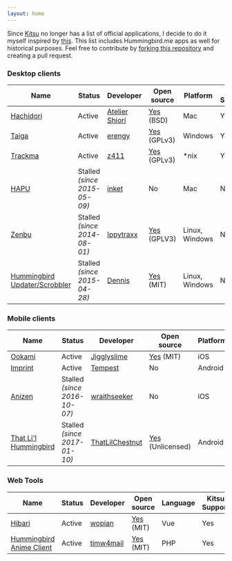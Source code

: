 ```yaml
---
layout: home
---
```

Since [Kitsu](https://kitsu.io) no longer has a list of official applications, I decide to do it myself inspired by [this](https://github.com/erengy/taiga/wiki/Third-party-applications-for-MyAnimeList). This list includes Hummingbird.me apps as well for historical purposes. Feel free to contribute by [forking this repository](https://github.com/Atelier-Shiori/Kitsu-Client-Comparison) and creating a pull request.

### Desktop clients

Name | Status | Developer | Open source | Platform | Kitsu Support
-----|--------|-----------|-------------|----------|--------------
[Hachidori](https://kitsu.io/groups/hachidori) | Active | [Atelier Shiori](http://hachidori.ateliershiori.moe) | [Yes](https://github.com/Atelier-Shiori/hachidori) (BSD) | Mac | Yes
[Taiga](https://kitsu.io/groups/taiga) | Active | [erengy](https://kitsu.io/users/erengy) | [Yes](https://github.com/erengy/taiga) (GPLv3) | Windows | Yes
[Trackma](https://forums.hummingbird.me/t/linux-trackma/19212) | Active | [z411](https://kitsu.io/users/z411) | [Yes](https://github.com/z411/trackma) (GPLv3) | *nix | Yes
[HAPU](https://forums.hummingbird.me/t/mac-hapu-scrobbler-app/56) | Stalled *(since 2015-05-09)* | [inket](https://kitsu.io/users/inket) | No | Mac | No
[Zenbu](https://forums.hummingbird.me/t/zenbu-development-log-deprecated/1583) | Stalled *(since 2014-08-01)* | [Ippytraxx](https://kitsu.io/users/Ippytraxx) | [Yes](https://bitbucket.org/Ippytraxx/zenbu/) (GPLV3) | Linux, Windows | No
[Hummingbird Updater/Scrobbler](https://forums.hummingbird.me/t/windows-hummingbird-updater-scrobbler-by-dennis/17333) | Stalled *(since 2015-04-28)* | [Dennis](https://kitsu.io/users/Dennis) | [Yes](https://github.com/tofuness/Hummingbird-Updater) (MIT) | Linux, Windows | No

### Mobile clients

Name | Status | Developer | Open source | Platform | Kitsu Support
-----|--------|-----------|-------------|----------|-----------------
[Ookami](https://kitsu.io/groups/ookami-app) | Active | [Jigglyslime](https://kitsu.io/users/Jigglyslime) | [Yes](https://github.com/Mikunj/Ookami) (MIT) | iOS | Yes
[Imprint](https://kitsu.io/groups/imprint) | Active | [Tempest](https://kitsu.io/users/Tempest) | No | Android | Yes
[Anizen](https://forums.hummingbird.me/t/ios-anizen/30040/43) | Stalled *(since 2016-10-07)* | [wraithseeker](https://kitsu.io/users/wraithseeker) | No | iOS | No
[That Li'l Hummingbird](https://forums.hummingbird.me/t/android-that-lil-hummingbird/32917) | Stalled *(since 2017-01-10)* | [ThatLilChestnut](https://kitsu.io/users/ThatLilChestnut) | [Yes](https://github.com/charlesmadere/that-lil-hummingbird) (Unlicensed) | Android | No
### Web Tools

Name | Status | Developer | Open source | Language | Kitsu Support
-----|--------|-----------|-------------|----------|--------------
[Hibari](https://kitsu.io/groups/hibari-hummingbird-tools) | Active | [wopian](https://kitsu.io/users/wopian) | [Yes](https://github.com/Wopian/hibari) (MIT) | Vue | Yes
[Hummingbird Anime Client](https://git.timshomepage.net/timw4mail/HummingBirdAnimeClient)| Active | [timw4mail](https://kitsu.io/users/timw4mail) | [Yes](https://git.timshomepage.net/timw4mail/HummingBirdAnimeClient/tree/develop) (MIT) | PHP | Yes